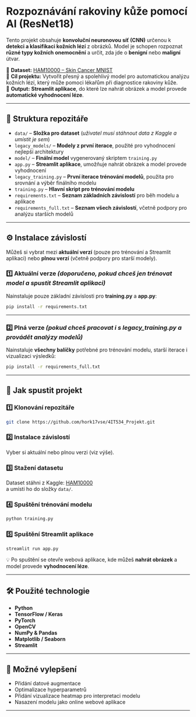 
# Rozpoznávání rakoviny kůže pomocí AI (ResNet18)  

Tento projekt obsahuje **konvoluční neuronovou síť (CNN)** určenou k **detekci a klasifikaci kožních lézí** z obrázků. Model je schopen rozpoznat **různé typy kožních onemocnění** a určit, zda jde o **benigní** nebo **maligní** útvar.  

📌 **Dataset:** [HAM10000 – Skin Cancer MNIST](https://www.kaggle.com/datasets/kmader/skin-cancer-mnist-ham10000/data)  
📌 **Cíl projektu:** Vytvořit přesný a spolehlivý model pro automatickou analýzu kožních lézí, který může pomoci lékařům při diagnostice rakoviny kůže.  
📌 **Output:** **Streamlit aplikace**, do které lze nahrát obrázek a model provede **automatické vyhodnocení léze**.  

---

## 📂 **Struktura repozitáře**  

- `data/` – **Složka pro dataset** (*uživatel musí stáhnout data z Kaggle a umístit je sem*)  
- `legacy_models/` – **Modely z první iterace**, použité pro vyhodnocení nejlepší architektury  
- `model/` – **Finální model** vygenerovaný skriptem `training.py`  
- `app.py` – **Streamlit aplikace**, umožňuje nahrát obrázek a model provede vyhodnocení  
- `legacy_training.py` – **První iterace trénování modelů**, použita pro srovnání a výběr finálního modelu  
- `training.py` – **Hlavní skript pro trénování modelu**  
- `requirements.txt` – **Seznam základních závislostí** pro běh modelu a aplikace  
- `requirements_full.txt` – **Seznam všech závislostí**, včetně podpory pro analýzu starších modelů  

---

## ⚙️ **Instalace závislostí**  

Můžeš si vybrat mezi **aktuální verzí** (pouze pro trénování a Streamlit aplikaci) nebo **plnou verzí** (včetně podpory pro starší modely).  

### 1️⃣ **Aktuální verze** *(doporučeno, pokud chceš jen trénovat model a spustit Streamlit aplikaci)*  
Nainstaluje pouze základní závislosti pro **training.py** a **app.py**:  

```bash
pip install -r requirements.txt
```

---

### 2️⃣ **Plná verze** *(pokud chceš pracovat i s legacy_training.py a provádět analýzy modelů)*  
Nainstaluje **všechny balíčky** potřebné pro trénování modelu, starší iterace i vizualizaci výsledků:  

```bash
pip install -r requirements_full.txt
```

---

## 🚀 **Jak spustit projekt**  

### 1️⃣ **Klonování repozitáře**  
```bash
git clone https://github.com/hork17vse/4IT534_Projekt.git
```

### 2️⃣ **Instalace závislostí**  
Vyber si aktuální nebo plnou verzi (viz výše).  

### 3️⃣ **Stažení datasetu**  
Dataset stáhni z Kaggle: [HAM10000](https://www.kaggle.com/datasets/kmader/skin-cancer-mnist-ham10000/data)  
a umísti ho do složky `data/`.  

### 4️⃣ **Spuštění trénování modelu**  
```bash
python training.py
```

### 5️⃣ **Spuštění Streamlit aplikace**  
```bash
streamlit run app.py
```

💡 Po spuštění se otevře webová aplikace, kde můžeš **nahrát obrázek** a model provede **vyhodnocení léze**.

---

## 🛠 **Použité technologie**  

- **Python**  
- **TensorFlow / Keras**  
- **PyTorch**  
- **OpenCV**  
- **NumPy & Pandas**  
- **Matplotlib / Seaborn**  
- **Streamlit**  

---

## 📌 **Možné vylepšení**  

- Přidání datové augmentace  
- Optimalizace hyperparametrů  
- Přidání vizualizace heatmap pro interpretaci modelu  
- Nasazení modelu jako online webové aplikace  

---
